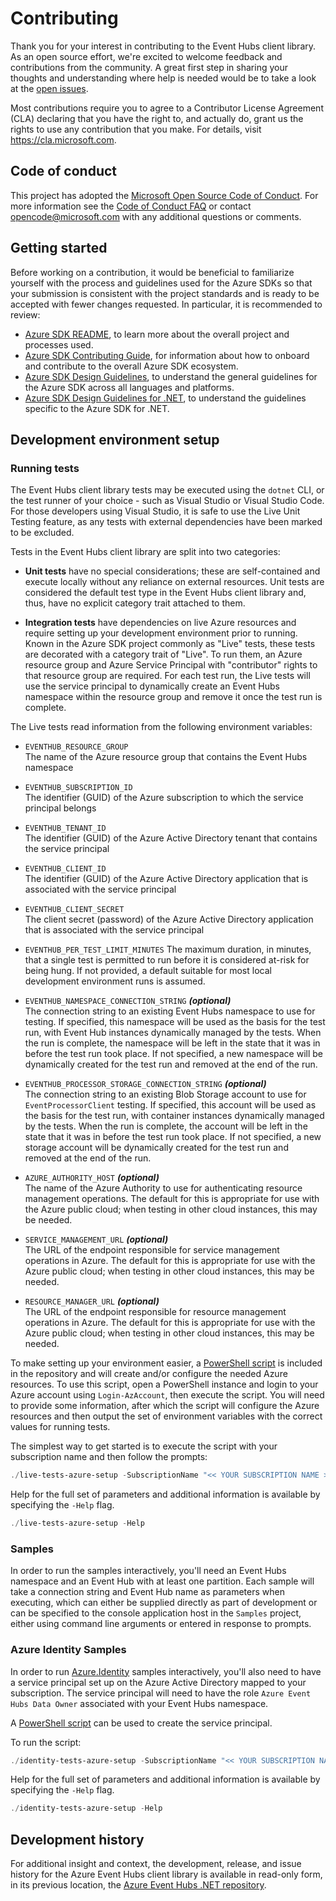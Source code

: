 # Contributing

Thank you for your interest in contributing to the Event Hubs client library.  As an open source effort, we're excited to welcome feedback and contributions from the community.  A great first step in sharing your thoughts and understanding where help is needed would be to take a look at the [open issues](https://github.com/Azure/azure-sdk-for-net/issues?q=is%3Aopen+is%3Aissue+label%3AClient+label%3A%22Event+Hubs%22).

Most contributions require you to agree to a Contributor License Agreement (CLA) declaring that you have the right to, and actually do, grant us the rights to use any contribution that you make. For details, visit https://cla.microsoft.com.

## Code of conduct

This project has adopted the [Microsoft Open Source Code of Conduct](https://opensource.microsoft.com/codeofconduct/). For more information see the [Code of Conduct FAQ](https://opensource.microsoft.com/codeofconduct/faq/) or contact [opencode@microsoft.com](mailto:opencode@microsoft.com) with any additional questions or comments.

## Getting started

Before working on a contribution, it would be beneficial to familiarize yourself with the process and guidelines used for the Azure SDKs so that your submission is consistent with the project standards and is ready to be accepted with fewer changes requested.  In particular, it is recommended to review:

  - [Azure SDK README](https://github.com/Azure/azure-sdk), to learn more about the overall project and processes used.
  - [Azure SDK Contributing Guide](https://github.com/Azure/azure-sdk-for-net/blob/master/CONTRIBUTING.md), for information about how to onboard and contribute to the overall Azure SDK ecosystem.
  - [Azure SDK Design Guidelines](https://azure.github.io/azure-sdk/general_introduction.html), to understand the general guidelines for the Azure SDK across all languages and platforms.
  - [Azure SDK Design Guidelines for .NET](https://azure.github.io/azure-sdk/dotnet_introduction.html), to understand the guidelines specific to the Azure SDK for .NET.

## Development environment setup

### Running tests

The Event Hubs client library tests may be executed using the `dotnet` CLI, or the test runner of your choice - such as Visual Studio or Visual Studio Code.  For those developers using Visual Studio, it is safe to use the Live Unit Testing feature, as any tests with external dependencies have been marked to be excluded.

Tests in the Event Hubs client library are split into two categories:

- **Unit tests** have no special considerations; these are self-contained and execute locally without any reliance on external resources.  Unit tests are considered the default test type in the Event Hubs client library and, thus, have no explicit category trait attached to them.

- **Integration tests** have dependencies on live Azure resources and require setting up your development environment prior to running.  Known in the Azure SDK project commonly as "Live" tests, these tests are decorated with a category trait of "Live".  To run them, an Azure resource group and Azure Service Principal with "contributor" rights to that resource group are required.  For each test run, the Live tests will use the service principal to dynamically create an Event Hubs namespace within the resource group and remove it once the test run is complete.

The Live tests read information from the following environment variables:

- `EVENTHUB_RESOURCE_GROUP`  
 The name of the Azure resource group that contains the Event Hubs namespace

- `EVENTHUB_SUBSCRIPTION_ID`  
 The identifier (GUID) of the Azure subscription to which the service principal belongs

- `EVENTHUB_TENANT_ID`  
 The identifier (GUID) of the Azure Active Directory tenant that contains the service principal

- `EVENTHUB_CLIENT_ID`  
 The identifier (GUID) of the Azure Active Directory application that is associated with the service principal

- `EVENTHUB_CLIENT_SECRET`  
 The client secret (password) of the Azure Active Directory application that is associated with the service principal
 
- `EVENTHUB_PER_TEST_LIMIT_MINUTES`
The maximum duration, in minutes, that a single test is permitted to run before it is considered at-risk for being hung.  If not provided, a default suitable for most local development environment runs is assumed.

- `EVENTHUB_NAMESPACE_CONNECTION_STRING` _**(optional)**_  
  The connection string to an existing Event Hubs namespace to use for testing.  If specified, this namespace will be used as the basis for the test run, with Event Hub instances dynamically managed by the tests.  When the run is complete, the namespace will be left in the state that it was in before the test run took place.  If not specified, a new namespace will be dynamically created for the test run and removed at the end of the run.
  
- `EVENTHUB_PROCESSOR_STORAGE_CONNECTION_STRING` _**(optional)**_  
  The connection string to an existing Blob Storage account to use for `EventProcessorClient` testing.  If specified, this account will be used as the basis for the test run, with container instances dynamically managed by the tests.  When the run is complete, the account will be left in the state that it was in before the test run took place.  If not specified, a new storage account will be dynamically created for the test run and removed at the end of the run.
  
- `AZURE_AUTHORITY_HOST` _**(optional)**_  
  The name of the Azure Authority to use for authenticating resource management operations.  The default for this is appropriate for use with the Azure public cloud; when testing in other cloud instances, this may be needed.
  
- `SERVICE_MANAGEMENT_URL` _**(optional)**_  
  The URL of the endpoint responsible for service management operations in Azure.  The default for this is appropriate for use with the Azure public cloud; when testing in other cloud instances, this may be needed.
  
- `RESOURCE_MANAGER_URL` _**(optional)**_  
  The URL of the endpoint responsible for resource management operations in Azure.  The default for this is appropriate for use with the Azure public cloud; when testing in other cloud instances, this may be needed.

To make setting up your environment easier, a [PowerShell script](https://github.com/Azure/azure-sdk-for-net/blob/master/sdk/eventhub/Azure.Messaging.EventHubs/assets/live-tests-azure-setup.ps1) is included in the repository and will create and/or configure the needed Azure resources.  To use this script, open a PowerShell instance and login to your Azure account using `Login-AzAccount`, then execute the script.  You will need to provide some information, after which the script will configure the Azure resources and then output the set of environment variables with the correct values for running tests.

The simplest way to get started is to execute the script with your subscription name and then follow the prompts:

```powershell
./live-tests-azure-setup -SubscriptionName "<< YOUR SUBSCRIPTION NAME >>"
```

Help for the full set of parameters and additional information is available by specifying the `-Help` flag.

```powershell
./live-tests-azure-setup -Help
```

### Samples

In order to run the samples interactively, you'll need an Event Hubs namespace and an Event Hub with at least one partition.  Each sample will take a connection string and Event Hub name as parameters when executing, which can either be supplied directly as part of development or can be specified to the console application host in the `Samples` project, either using command line arguments or entered in response to prompts.

### Azure Identity Samples

In order to run [Azure.Identity](https://github.com/Azure/azure-sdk-for-net/tree/master/sdk/identity/Azure.Identity) samples interactively, you'll also need to have a service principal set up on the Azure Active Directory mapped to your subscription. The service principal will need to have the role `Azure Event Hubs Data Owner` associated with your Event Hubs namespace. 

A [PowerShell script](https://github.com/Azure/azure-sdk-for-net/blob/master/sdk/eventhub/Azure.Messaging.EventHubs/assets/identity-samples-azure-setup.ps1) can be used to create the service principal.

To run the script:

```powershell
./identity-tests-azure-setup -SubscriptionName "<< YOUR SUBSCRIPTION NAME >>"
```

Help for the full set of parameters and additional information is available by specifying the `-Help` flag.

```powershell
./identity-tests-azure-setup -Help
```

## Development history

For additional insight and context, the development, release, and issue history for the Azure Event Hubs client library is available in read-only form, in its previous location, the [Azure Event Hubs .NET repository](https://github.com/Azure/azure-event-hubs-dotnet).